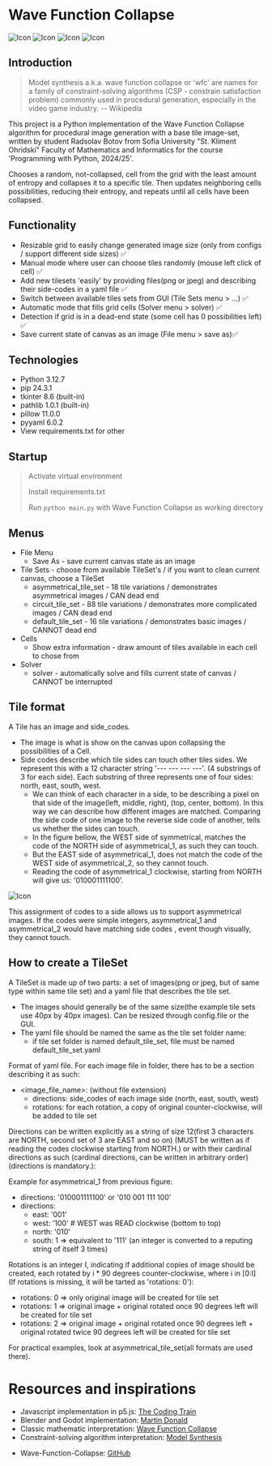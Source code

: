 # Wave Function Collapse

![Icon](misc/icon1.png)
![Icon](misc/icon2.png)
![Icon](misc/icon3.png)
![Icon](misc/icon4.png)

## Introduction

> Model synthesis a.k.a. wave function collapse or 'wfc' are names for a family of constraint-solving algorithms (CSP - constrain satisfaction problem) commonly used in procedural generation, especially in the video game industry.
> -- Wikipedia

This project is a Python implementation of the Wave Function Collapse algorithm for procedural image generation with a base tile image-set, written by student Radsolav Botov from Sofia University "St. Kliment Ohridski" Faculty of Mathematics and Informatics for the course 'Programming with Python, 2024/25'.

Chooses a random, not-collapsed, cell from the grid with the least amount of entropy and collapses it to a specific tile. Then updates neighboring cells possibilities, reducing their entropy, and repeats until all cells have been collapsed.

## Functionality

+ Resizable grid to easily change generated image size (only from configs / support different side sizes) ✅
+ Manual mode where user can choose tiles randomly (mouse left click of cell) ✅
+ Add new tilesets 'easily' by providing files(png or jpeg) and describing their side-codes in a yaml file ✅
+ Switch between available tiles sets from GUI (Tile Sets menu > ...) ✅
+ Automatic mode that fills grid cells (Solver menu > solver) ✅
+ Detection if grid is in a dead-end state (some cell has 0 possibilities left) ✅
+ Save current state of canvas as an image (File menu > save as)✅

## Technologies

+ Python 3.12.7
+ pip 24.3.1
+ tkinter 8.6 (built-in)
+ pathlib 1.0.1 (built-in)
+ pillow 11.0.0
+ pyyaml 6.0.2
+ View requirements.txt for other

## Startup
> Activate virtual environment
>
> Install requirements.txt
>
> Run ```python main.py``` with Wave Function Collapse as working directory

## Menus

+ File Menu
    + Save As - save current canvas state as an image
+ Tile Sets - choose from available TileSet's / if you want to clean current canvas, choose a TileSet
    + asymmetrical_tile_set - 18 tile variations / demonstrates asymmetrical images / CAN dead end
    + circuit_tile_set - 88 tile variations / demonstrates more complicated images / CAN dead end
    + default_tile_set - 16 tile variations / demonstrates basic images / CANNOT dead end
+ Cells
    + Show extra information - draw amount of tiles available in each cell to chose from
+ Solver
    + solver - automatically solve and fills current state of canvas / CANNOT be interrupted

## Tile format
A Tile has an image and side_codes.

+ The image is what is show on the canvas upon collapsing the possibilities of a Cell.
+ Side codes describe which tile sides can touch other tiles sides. We represent this with a 12 character string '--- --- --- ---'. (4 substrings of 3 for each side). Each substring of three represents one of four sides: north, east, south, west.
    + We can think of each character in a side, to be describing a pixel on that side of the image(left, middle, right), (top, center, bottom). In this way we can describe how different images are matched. Comparing the side code of one image to the reverse side code of another, tells us whether the sides can touch.
    + In the figure bellow, the WEST side of symmetrical, matches the code of the NORTH side of asymmetrical_1, as such they can touch. 
    + But the EAST side of asymmetrical_1, does not match the code of the WEST side of asymmetrical_2, so they cannot touch.
    + Reading the code of asymmetrical_1 clockwise, starting from NORTH will give us: '010001111100'.

![Icon](misc/side_code_example.png)

This assignment of codes to a side allows us to support asymmetrical images. If the codes were simple integers, asymmetrical_1 and asymmetrical_2 would have matching side codes , event though visually, they cannot touch.

## How to create a TileSet
A TileSet is made up of two parts: a set of images(png or jpeg, but of same type within same tile set) and a yaml file that describes the tile set.

+ The images should generally be of the same size(the example tile sets use 40px by 40px images). Can be resized through config.file or the GUI.
+ The yaml file should be named the same as the tile set folder name:
    + if tile set folder is named default_tile_set, file must be named default_tile_set.yaml

Format of yaml file. For each image file in folder, there has to be a section describing it as such:
+ <image_file_name>: (without file extension)
    + directions: side_codes of each image side (north, east, south, west)
    + rotations: for each rotation, a copy of original counter-clockwise, will be added to tile set

Directions can be written explicitly as a string of size 12(first 3 characters are NORTH, second set of 3 are EAST and so on) (MUST be written as if reading the codes clockwise starting from NORTH.) or with their cardinal directions as such (cardinal directions, can be written in arbitrary order) (directions is mandatory.):

Example for asymmetrical_1 from previous figure:
+ directions: '010001111100' or '010 001 111 100'
+ directions:
    + east: '001'
    + west: '100' # WEST was READ clockwise (bottom to top)
    + north: '010'
    + south: 1 => equivalent to '111' (an integer is converted to a reputing string of itself 3 times)

Rotations is an integer I, indicating if additional copies of image should be created, each rotated by i * 90 degrees counter-clockwise,
where i in [0:I] (If rotations is missing, it will be tarted as 'rotations: 0'):
+ rotations: 0 => only original image will be created for tile set
+ rotations: 1 => original image + original rotated once 90 degrees left will be created for tile set
+ rotations: 2 => original image + original rotated once 90 degrees left + original rotated twice 90 degrees left will be created for tile set

For practical examples, look at asymmetrical_tile_set(all formats are used there).

# Resources and inspirations

+ Javascript implementation in p5.js: [The Coding Train](https://www.youtube.com/watch?v=rI_y2GAlQFM)
+ Blender and Godot implementation: [Martin Donald](https://www.youtube.com/watch?v=2SuvO4Gi7uY&t=429s)
+ Classic mathematic interpretation: [Wave Function Collapse](https://en.wikipedia.org/wiki/Wave_function_collapse)
+ Constraint-solving algorithm interpretation: [Model Synthesis](https://en.wikipedia.org/wiki/Model_synthesis)

- Wave-Function-Collapse: [GitHub](https://github.com/RadoslavBotov/Wave-Function-Collapse)
